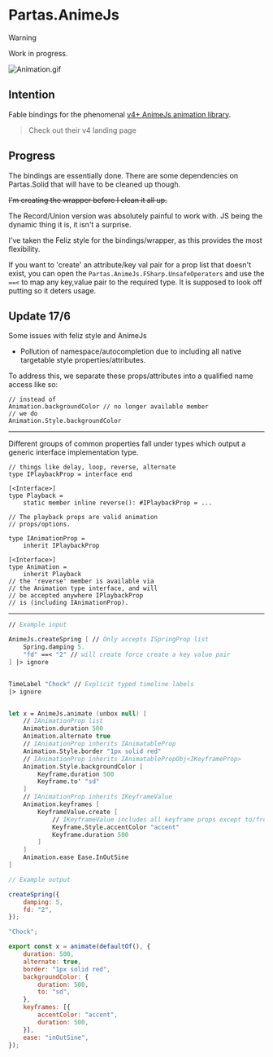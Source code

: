 ﻿# Partas.AnimeJs

> [!WARNING]
> Work in progress.

![Animation.gif](Animation.gif)

## Intention

Fable bindings for the phenomenal [v4+ AnimeJs animation library](https://animejs.com/).

> Check out their v4 landing page


## Progress

The bindings are essentially done. There are some dependencies on Partas.Solid that will have to be cleaned up though.

~~I'm creating the wrapper before I clean it all up.~~

The Record/Union version was absolutely painful to work with. JS being the dynamic thing it is, it isn't a surprise.

I've taken the Feliz style for the bindings/wrapper, as this provides the most flexibility.

If you want to 'create' an attribute/key val pair for a prop list that doesn't exist, you can open the `Partas.AnimeJs.FSharp.UnsafeOperators` and use the `==<` to map any key,value pair to the required type. It is supposed to look off putting so it deters usage.

## Update 17/6

Some issues with feliz style and AnimeJs

- Pollution of namespace/autocompletion due to including all native targetable style properties/attributes.

To address this, we separate these props/attributes into a qualified name access like so:

```f#
// instead of
Animation.backgroundColor // no longer available member
// we do
Animation.Style.backgroundColor
```

---

Different groups of common properties fall under types which output a generic interface implementation type.

```f#
// things like delay, loop, reverse, alternate
type IPlaybackProp = interface end

[<Interface>]
type Playback =
    static member inline reverse(): #IPlaybackProp = ...

// The playback props are valid animation
// props/options.

type IAnimationProp =
    inherit IPlaybackProp

[<Interface>]
type Animation =
    inherit Playback
// the 'reverse' member is available via
// the Animation type interface, and will
// be accepted anywhere IPlaybackProp
// is (including IAnimationProp).
```

---

```fsharp
// Example input

AnimeJs.createSpring [ // Only accepts ISpringProp list
    Spring.damping 5.
    "fd" ==< "2" // will create force create a key value pair
] |> ignore


TimeLabel "Chock" // Explicit typed timeline labels
|> ignore


let x = AnimeJs.animate (unbox null) [
    // IAnimationProp list
    Animation.duration 500
    Animation.alternate true
    // IAnimationProp inherits IAnimatableProp
    Animation.Style.border "1px solid red"
    // IAnimationProp inherits IAnimatablePropObj<IKeyframeProp>
    Animation.Style.backgroundColor [
        Keyframe.duration 500
        Keyframe.to' "sd"
    ]
    // IAnimationProp inherits IKeyframeValue
    Animation.keyframes [
        KeyframeValue.create [
            // IKeyframeValue includes all keyframe props except to/from
            Keyframe.Style.accentColor "accent"
            Keyframe.duration 500
        ]
    ]
    Animation.ease Ease.InOutSine
]

```

```js
// Example output

createSpring({
    damping: 5,
    fd: "2",
});

"Chock";

export const x = animate(defaultOf(), {
    duration: 500,
    alternate: true,
    border: "1px solid red",
    backgroundColor: {
        duration: 500,
        to: "sd",
    },
    keyframes: [{
        accentColor: "accent",
        duration: 500,
    }],
    ease: "inOutSine",
});
```
